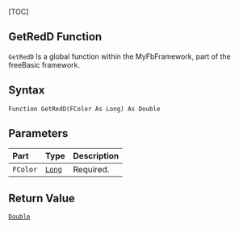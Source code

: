 [TOC]
## GetRedD Function

`GetRedD` Is a global function within the MyFbFramework, part of the freeBasic framework.
## Syntax

```freeBasic
Function GetRedD(FColor As Long) As Double
```

## Parameters

|Part|Type|Description|
| :------------ | :------------ | :------------ |
|`FColor`|[`Long`]("https://www.freebasic.net/wiki/KeyPgLong")|Required.|

## Return Value
[`Double`]("https://www.freebasic.net/wiki/KeyPgDouble")

